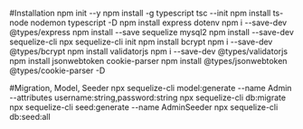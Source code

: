 #Installation
npm init --y
npm install -g typescript
tsc --init
npm install ts-node nodemon typescript -D
npm install express dotenv
npm i --save-dev @types/express
npm install --save sequelize mysql2
npm install --save-dev sequelize-cli
npx sequelize-cli init
npm install bcrypt
npm i --save-dev @types/bcrypt
npm install validatorjs
npm i --save-dev @types/validatorjs
npm install jsonwebtoken cookie-parser
npm install @types/jsonwebtoken @types/cookie-parser -D

#Migration, Model, Seeder
npx sequelize-cli model:generate --name Admin --attributes username:string,password:string
npx sequelize-cli db:migrate
npx sequelize-cli seed:generate --name AdminSeeder
npx sequelize-cli db:seed:all
